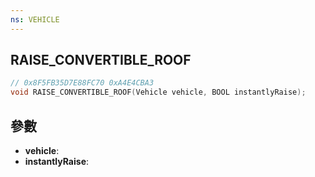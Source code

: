 ```yaml
---
ns: VEHICLE
---
```

## RAISE_CONVERTIBLE_ROOF

```c
// 0x8F5FB35D7E88FC70 0xA4E4CBA3
void RAISE_CONVERTIBLE_ROOF(Vehicle vehicle, BOOL instantlyRaise);
```


## 參數
* **vehicle**: 
* **instantlyRaise**: 

